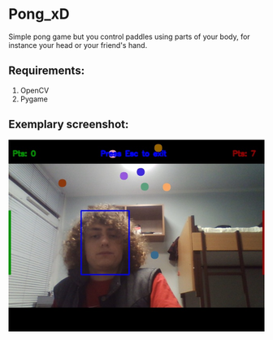 # Pong_xD

Simple pong game but you control paddles using parts of your body, for instance your head or your friend's hand.

## Requirements:
1. OpenCV
2. Pygame

## Exemplary screenshot:  
![Alt text](/example.jpg?raw=true)

